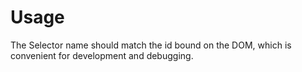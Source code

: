 # Usage

The Selector name should match the id bound on the DOM, which is convenient for development and debugging.
